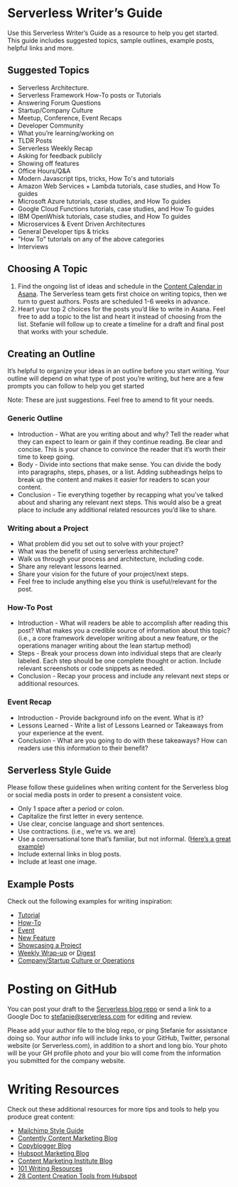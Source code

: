 # Serverless Writer’s Guide

Use this Serverless Writer’s Guide as a resource to help you get started. This guide includes suggested topics, sample outlines, example posts, helpful links and more.

## Suggested Topics

* Serverless Architecture.
* Serverless Framework How-To posts or Tutorials
* Answering Forum Questions
* Startup/Company Culture
* Meetup, Conference, Event Recaps
* Developer Community
* What you’re learning/working on
* TLDR Posts
* Serverless Weekly Recap
* Asking for feedback publicly
* Showing off features
* Office Hours/Q&A
* Modern Javascript tips, tricks, How To's and tutorials
* Amazon Web Services + Lambda tutorials, case studies, and How To guides
* Microsoft Azure tutorials, case studies, and How To guides
* Google Cloud Functions tutorials, case studies, and How To guides
* IBM OpenWhisk tutorials, case studies, and How To guides
* Microservices & Event Driven Architectures
* General Developer tips & tricks
* "How To" tutorials on any of the above categories
* Interviews

## Choosing A Topic

1.  Find the ongoing list of ideas and schedule in the <span class="c5 c10">[Content Calendar in Asana](https://www.google.com/url?q=https://app.asana.com/0/173140658754685/206747580911378&sa=D&ust=1481063994397000&usg=AFQjCNHuy4Sb66K5avepG3zVg8TXqSfqrQ). The Serverless team gets first choice on writing topics, then we turn to guest authors. Posts are scheduled 1-6 weeks in advance.
2.  Heart your top 2 choices for the posts you’d like to write in Asana. Feel free to add a topic to the list and heart it instead of choosing from the list. Stefanie will follow up to create a timeline for a draft and final post that works with your schedule.

## Creating an Outline

It’s helpful to organize your ideas in an outline before you start writing. Your outline will depend on what type of post you’re writing, but here are a few prompts you can follow to help you get started

Note: These are just suggestions. Feel free to amend to fit your needs.

### Generic Outline

*   Introduction - What are you writing about and why? Tell the reader what they can expect to learn or gain if they continue reading. Be clear and concise. This is your chance to convince the reader that it’s worth their time to keep going.
*   Body - Divide into sections that make sense. You can divide the body into paragraphs, steps, phases, or a list. Adding subheadings helps to break up the content and makes it easier for readers to scan your content.
*   Conclusion - Tie everything together by recapping what you’ve talked about and sharing any relevant next steps. This would also be a great place to include any additional related resources you’d like to share.

### Writing about a Project

*   What problem did you set out to solve with your project?
*   What was the benefit of using serverless architecture?
*   Walk us through your process and architecture, including code.
*   Share any relevant lessons learned.
*   Share your vision for the future of your project/next steps.
*   Feel free to include anything else you think is useful/relevant for the post.

### How-To Post

*   Introduction - What will readers be able to accomplish after reading this post? What makes you a credible source of information about this topic? (i.e., a core framework developer writing about a new feature, or the operations manager writing about the lean startup method)
*   Steps - Break your process down into individual steps that are clearly labeled. Each step should be one complete thought or action. Include relevant screenshots or code snippets as needed.
*   Conclusion - Recap your process and include any relevant next steps or additional resources.

### Event Recap

*   Introduction - Provide background info on the event. What is it?
*   Lessons Learned - Write a list of Lessons Learned or Takeaways from your experience at the event.
*   Conclusion - What are you going to do with these takeaways? How can readers use this information to their benefit?

## Serverless Style Guide

Please follow these guidelines when writing content for the Serverless blog or social media posts in order to present a consistent voice.

*   Only 1 space after a period or colon.
*   Capitalize the first letter in every sentence.
*   Use clear, concise language and short sentences.
*   Use contractions. (i.e., we’re vs. we are)
*   Use a conversational tone that’s familiar, but not informal. ([Here’s a great example](https://www.google.com/url?q=https://serverless.com/blog/lessons-learned-on-building-awesome-developer-community/&sa=D&ust=1481063994408000&usg=AFQjCNEoqvo2Kf8cpWEmNs0DUVk6WnzBKw))
*   Include external links in blog posts.
*   Include at least one image.

## Example Posts

Check out the following examples for writing inspiration:

*   [Tutorial](https://www.google.com/url?q=http://cloudacademy.com/blog/parse-server-migration-on-aws/&sa=D&ust=1481063994409000&usg=AFQjCNEwAPTtNCPA6Kz8UIOtDxRIFrv1EQ)
*   [How-To](https://www.google.com/url?q=https://serverless.com/blog/building-a-facebook-messenger-chatbot-with-serverless/&sa=D&ust=1481063994410000&usg=AFQjCNHQIBQNLZxtTMXPp_dLezSPh__E-Q)
*   [Event](https://www.google.com/url?q=https://serverless.zone/serverlessconf-8cbc8bc52986%23.4ljrripja&sa=D&ust=1481063994410000&usg=AFQjCNEr6qX1goMnRIRJjjnZkKLhxkPhJw)
*   [New Feature](https://www.google.com/url?q=http://cloudacademy.com/blog/cloudwatch-monitoring-dynamodb/&sa=D&ust=1481063994411000&usg=AFQjCNHRwAmkAPRLWE-PohTDdYuvmOXWdA)
*   [Showcasing a Project](https://www.google.com/url?q=https://serverless.com/blog/building-a-serverless-garden/&sa=D&ust=1481063994411000&usg=AFQjCNHJKRhRaBlu4hJxaJhJB6ph4DRZsw)
*   [Weekly Wrap-up](https://www.google.com/url?q=https://circleci.com/blog/a-few-quick-links-november-25-edition/&sa=D&ust=1481063994412000&usg=AFQjCNEb_nzripwva-UN_RAvC9H5qCbhdw) or [Digest](https://www.google.com/url?q=http://www.heavybit.com/library/blog/dev-tools-digest-nov-28/&sa=D&ust=1481063994413000&usg=AFQjCNG6mIF4tsrNnZdqKVPkDWr2h__9aA)
*   [Company/Startup Culture or Operations](https://www.google.com/url?q=http://blog.hubspot.com/marketing/marketing-automation-mistakes%23sm.00000tlz7v1pvke56wev8qxxmfid5&sa=D&ust=1481063994413000&usg=AFQjCNHcTUkGLYGv17zzed0cuAauHSTg-g)

# Posting on GitHub

You can post your draft to the [Serverless blog repo](https://www.google.com/url?q=https://github.com/serverless/blog&sa=D&ust=1481063994414000&usg=AFQjCNHvBjg9f2tGwGoVtFGIp4-wHUbVKA) or send a link to a Google Doc to [stefanie@serverless.com](mailto:stefanie@serverless.com) for editing and review. 

Please add your author file to the blog repo, or ping Stefanie for assistance doing so. Your author info will include links to your GitHub, Twitter, personal website (or Serverless.com), in addition to a short and long bio. Your photo will be your GH profile photo and your bio will come from the information you submitted for the company website.

# Writing Resources

Check out these additional resources for more tips and tools to help you produce great content:

* [Mailchimp Style Guide](https://www.google.com/url?q=http://styleguide.mailchimp.com/tldr/&sa=D&ust=1481063994416000&usg=AFQjCNFiVsNgvgfeBrH7E-g7rxsp3LDAgA)
* [Contently Content Marketing Blog](https://www.google.com/url?q=https://contently.com/strategist/&sa=D&ust=1481063994417000&usg=AFQjCNGiakIVdbqkKLpE_sAN8l1iBhfvSQ)
* [Copyblogger Blog](https://www.google.com/url?q=http://www.copyblogger.com/blog/&sa=D&ust=1481063994417000&usg=AFQjCNEyjakaqrNOMTEueCicRKwPYD99xw)
* [Hubspot Marketing Blog](https://www.google.com/url?q=http://blog.hubspot.com/marketing?_ga%3D1.84991056.871417096.1471883203%23sm.00000tlz7v1pvke56wev8qxxmfid5&sa=D&ust=1481063994418000&usg=AFQjCNHpe7rYg3xSnsRyNsL4MG73ChV5UQ)
* [Content Marketing Institute Blog](https://www.google.com/url?q=http://contentmarketinginstitute.com/blog/&sa=D&ust=1481063994419000&usg=AFQjCNHfK_yvDv-nBSFtUyGPPC6xaEcYOA)
* [101 Writing Resources](https://www.google.com/url?q=https://smartblogger.com/writing-resources/&sa=D&ust=1481063994419000&usg=AFQjCNH4h30ipJeCw1Sqars2crQhZ67CnQ)
* [28 Content Creation Tools from Hubspot](https://www.google.com/url?q=http://blog.hubspot.com/marketing/free-content-marketing-tools-list%23sm.00000tlz7v1pvke56wev8qxxmfid5&sa=D&ust=1481063994420000&usg=AFQjCNHpL7x0-54C25Cg2EnaRtDLxMcC5w)

